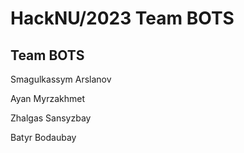 # HackNU/2023 Team BOTS 

## Team BOTS

Smagulkassym Arslanov

Ayan Myrzakhmet

Zhalgas Sansyzbay

Batyr Bodaubay
